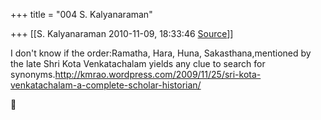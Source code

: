 +++
title = "004 S. Kalyanaraman"

+++
[[S. Kalyanaraman	2010-11-09, 18:33:46 [Source](https://groups.google.com/g/bvparishat/c/kzbGQ13Ku68)]]



I don't know if the order:Ramatha, Hara, Huna, Sakasthana,mentioned by the late Shri Kota Venkatachalam yields any clue to search for synonyms.<http://kmrao.wordpress.com/2009/11/25/sri-kota-venkatachalam-a-complete-scholar-historian/>



